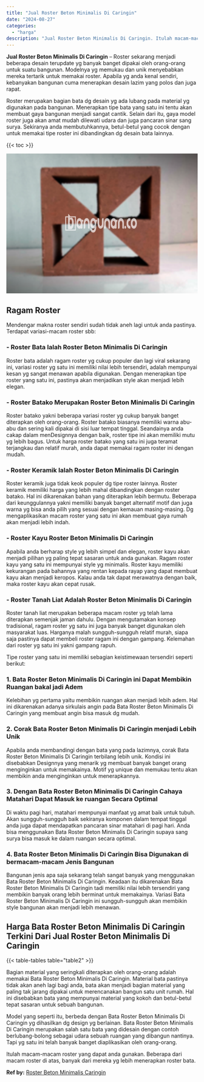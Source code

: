 ```yaml
---
title: "Jual Roster Beton Minimalis Di Caringin"
date: "2024-08-27"
categories: 
  - "harga"
description: "Jual Roster Beton Minimalis Di Caringin. Itulah macam-macam roster yang dapat anda gunakan. Beberapa dari macam roster di atas, banyak dari mereka yg lebih m..."
---
```


**Jual Roster Beton Minimalis Di Caringin** – Roster sekarang menjadi beberapa desain terupdate yg banyak banget dipakai oleh orang-orang untuk suatu bangunan. Modelnya yg memukau dan unik menyebabkan mereka tertarik untuk memakai roster. Apabila yg anda kenal sendiri, kebanyakan bangunan cuma menerapkan desain lazim yang polos dan juga rapat.

Roster merupakan bagian bata dg desain yg ada lubang pada material yg digunakan pada bangunan. Menerapkan tipe bata yang satu ini tentu akan membuat gaya bangunan menjadi sangat cantik. Selain dari itu, gaya model roster juga akan amat mudah dilewati udara dan juga pancaran sinar sang surya. Sekiranya anda membutuhkannya, betul-betul yang cocok dengan untuk memakai tipe roster ini dibandingkan dg desain bata lainnya.

{{< toc >}}

![Jual Roster Beton Minimalis Di Caringin](/images/bata-roster-minimalis-28.png)

## Ragam Roster

Mendengar makna roster sendiri sudah tidak aneh lagi untuk anda pastinya. Terdapat variasi-macam roster sbb:

### \- Roster Bata Ialah Roster Beton Minimalis Di Caringin

Roster bata adalah ragam roster yg cukup populer dan lagi viral sekarang ini, variasi roster yg satu ini memiliki nilai lebih tersendiri, adalah mempunyai kesan yg sangat menawan apabila digunakan. Dengan menerapkan tipe roster yang satu ini, pastinya akan menjadikan style akan menjadi lebih elegan.

### \- Roster Batako Merupakan Roster Beton Minimalis Di Caringin

Roster batako yakni beberapa variasi roster yg cukup banyak banget diterapkan oleh orang-orang. Roster batako biasanya memiliki warna abu-abu dan sering kali dipakai di sisi luar tempat tinggal. Seandainya anda cakap dalam menDesignnya dengan baik, roster tipe ini akan memiliki mutu yg lebih bagus. Untuk harga roster batako yang satu ini juga teramat terjangkau dan relatif murah, anda dapat memakai ragam roster ini dengan mudah.

### \- Roster Keramik Ialah Roster Beton Minimalis Di Caringin

Roster keramik juga tidak keok populer dg tipe roster lainnya. Roster keramik memiliki harga yang lebih mahal dibandingkan dengan roster batako. Hal ini dikarenakan bahan yang diterapkan lebih bermutu. Beberapa dari keunggulannya yakni memiliki banyak banget alternatif motif dan juga warna yg bisa anda pilih yang sesuai dengan kemauan masing-masing. Dg mengaplikasikan macam roster yang satu ini akan membuat gaya rumah akan menjadi lebih indah.

### \- Roster Kayu Roster Beton Minimalis Di Caringin

Apabila anda berharap style yg lebih simpel dan elegan, roster kayu akan menjadi pilihan yg paling tepat sasaran untuk anda gunakan. Ragam roster kayu yang satu ini mempunyai style yg minimalis. Roster kayu memiliki kekurangan pada bahannya yang rentan kepada rayap yang dapat membuat kayu akan menjadi keropos. Kalau anda tak dapat merawatnya dengan baik, maka roster kayu akan cepat rusak.

### \- Roster Tanah Liat Adalah Roster Beton Minimalis Di Caringin

Roster tanah liat merupakan beberapa macam roster yg telah lama diterapkan semenjak jaman dahulu. Dengan mengutamakan konsep tradisional, ragam roster yg satu ini juga banyak banget digunakan oleh masyarakat luas. Harganya malah sungguh-sungguh relatif murah, siapa saja pastinya dapat membeli roster ragam ini dengan gampang. Kelemahan dari roster yg satu ini yakni gampang rapuh.

Tipe roster yang satu ini memiliki sebagian keistimewaan tersendiri seperti berikut:

### 1\. Bata Roster Beton Minimalis Di Caringin ini Dapat Membikin Ruangan bakal jadi Adem

Kelebihan yg pertama yaitu membikin ruangan akan menjadi lebih adem. Hal ini dikarenakan adanya sirkulais angin pada Bata Roster Beton Minimalis Di Caringin yang membuat angin bisa masuk dg mudah.

### 2\. Corak Bata Roster Beton Minimalis Di Caringin menjadi Lebih Unik

Apabila anda membandingi dengan bata yang pada lazimnya, corak Bata Roster Beton Minimalis Di Caringin terbilang lebih unik. Kondisi ini disebabkan Designnya yang menarik yg membuat banyak banget orang menginginkan untuk memakainya. Motif yg unique dan memukau tentu akan membikin anda menginginkan untuk menerapkannya.

### 3\. Dengan Bata Roster Beton Minimalis Di Caringin Cahaya Matahari Dapat Masuk ke ruangan Secara Optimal

Di waktu pagi hari, matahari mempunyai manfaat yg amat baik untuk tubuh. Akan sungguh-sungguh baik sekiranya komponen dalam tempat tinggal anda juga dapat mendapatkan pancaran sinar matahari di pagi hari. Anda bisa menggunakan Bata Roster Beton Minimalis Di Caringin supaya sang surya bisa masuk ke dalam ruangan secara optimal.

### 4\. Bata Roster Beton Minimalis Di Caringin Bisa Digunakan di bermacam-macam Jenis Bangunan

Bangunan jenis apa saja sekarang telah sangat banyak yang menggunakan Bata Roster Beton Minimalis Di Caringin. Keadaan itu dikarenakan Bata Roster Beton Minimalis Di Caringin tadi memiliki nilai lebih tersendiri yang membikin banyak orang lebih berminat untuk memakainya. Variasi Bata Roster Beton Minimalis Di Caringin ini sungguh-sungguh akan membikin style bangunan akan menjadi lebih menawan.

## Harga Bata Roster Beton Minimalis Di Caringin Terkini Dari Jual Roster Beton Minimalis Di Caringin

{{< table-tables table="table2" >}}

Bagian material yang seringkali diterapkan oleh orang-orang adalah memakai Bata Roster Beton Minimalis Di Caringin. Material bata pastinya tidak akan aneh lagi bagi anda, bata akan menjadi bagian material yang paling tak jarang dipakai untuk merencanakan bangun satu unit rumah. Hal ini disebabkan bata yang mempunyai material yang kokoh dan betul-betul tepat sasaran untuk sebuah bangunan.

Model yang seperti itu, berbeda dengan Bata Roster Beton Minimalis Di Caringin yg dihasilkan dg design yg berlainan. Bata Roster Beton Minimalis Di Caringin merupakan salah satu bata yang didesain dengan contoh berlubang-bolong sebagai udara sebuah ruangan yang dibangun nantinya. Tapi yg satu ini telah banyak banget diaplikasikan oleh orang-orang.

Itulah macam-macam roster yang dapat anda gunakan. Beberapa dari macam roster di atas, banyak dari mereka yg lebih menerapkan roster bata.

**Ref by:** [Roster Beton Minimalis Caringin](https://id.wikipedia.org/wiki/Roster)
